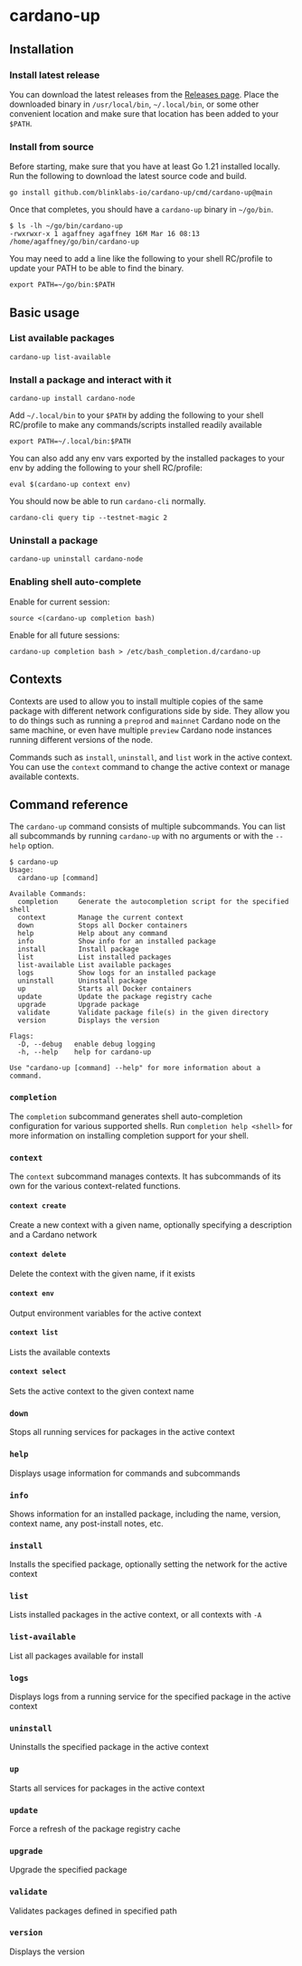 # cardano-up

## Installation

### Install latest release

You can download the latest releases from the [Releases page](https://github.com/blinklabs-io/cardano-up/releases).
Place the downloaded binary in `/usr/local/bin`, `~/.local/bin`, or some other convenient location and make sure
that location has been added to your `$PATH`. 

### Install from source

Before starting, make sure that you have at least Go 1.21 installed locally. Run the following
to download the latest source code and build.

```
go install github.com/blinklabs-io/cardano-up/cmd/cardano-up@main
```

Once that completes, you should have a `cardano-up` binary in `~/go/bin`.

```
$ ls -lh ~/go/bin/cardano-up
-rwxrwxr-x 1 agaffney agaffney 16M Mar 16 08:13 /home/agaffney/go/bin/cardano-up
```

You may need to add a line like the following to your shell RC/profile to update your PATH
to be able to find the binary.

```
export PATH=~/go/bin:$PATH
```

## Basic usage

### List available packages

```
cardano-up list-available
```

### Install a package and interact with it

```
cardano-up install cardano-node
```

Add `~/.local/bin` to your `$PATH` by adding the following to your shell RC/profile to make any
commands/scripts installed readily available

```
export PATH=~/.local/bin:$PATH
```

You can also add any env vars exported by the installed packages to your env by adding the following to your shell RC/profile:

```
eval $(cardano-up context env)
```

You should now be able to run `cardano-cli` normally.

```
cardano-cli query tip --testnet-magic 2
```

### Uninstall a package

```
cardano-up uninstall cardano-node
```

### Enabling shell auto-complete

Enable for current session:

```
source <(cardano-up completion bash)
```

Enable for all future sessions:

```
cardano-up completion bash > /etc/bash_completion.d/cardano-up
```

## Contexts

Contexts are used to allow you to install multiple copies of the same package with different network configurations side by side. They allow you to do things
such as running a `preprod` and `mainnet` Cardano node on the same machine, or even have multiple `preview` Cardano node instances running different versions
of the node.

Commands such as `install`, `uninstall`, and `list` work in the active context. You can use the `context` command to change the active context or manage available contexts.

## Command reference

The `cardano-up` command consists of multiple subcommands. You can list all subcommands by running `cardano-up` with no arguments or with the `--help` option.

```
$ cardano-up
Usage:
  cardano-up [command]

Available Commands:
  completion     Generate the autocompletion script for the specified shell
  context        Manage the current context
  down           Stops all Docker containers
  help           Help about any command
  info           Show info for an installed package
  install        Install package
  list           List installed packages
  list-available List available packages
  logs           Show logs for an installed package
  uninstall      Uninstall package
  up             Starts all Docker containers
  update         Update the package registry cache
  upgrade        Upgrade package
  validate       Validate package file(s) in the given directory
  version        Displays the version

Flags:
  -D, --debug   enable debug logging
  -h, --help    help for cardano-up

Use "cardano-up [command] --help" for more information about a command.
```

### `completion`

The `completion` subcommand generates shell auto-completion configuration for various supported shells. Run `completion help <shell>` for more information on installing completion support for your shell.

### `context`

The `context` subcommand manages contexts. It has subcommands of its own for the various context-related functions.

#### `context create`

Create a new context with a given name, optionally specifying a description and a Cardano network

#### `context delete`

Delete the context with the given name, if it exists

#### `context env`

Output environment variables for the active context

#### `context list`

Lists the available contexts

#### `context select`

Sets the active context to the given context name

### `down`

Stops all running services for packages in the active context

### `help`

Displays usage information for commands and subcommands

### `info`

Shows information for an installed package, including the name, version, context name, any post-install notes, etc.

### `install`

Installs the specified package, optionally setting the network for the active context

### `list`

Lists installed packages in the active context, or all contexts with `-A`

### `list-available`

List all packages available for install

### `logs`

Displays logs from a running service for the specified package in the active context

### `uninstall`

Uninstalls the specified package in the active context

### `up`

Starts all services for packages in the active context

### `update`

Force a refresh of the package registry cache

### `upgrade`

Upgrade the specified package

### `validate`

Validates packages defined in specified path

### `version`

Displays the version
